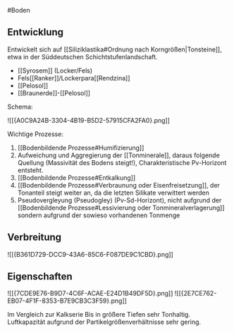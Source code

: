 #Boden

## Entwicklung

Entwickelt sich auf [[Siliziklastika#Ordnung nach Korngrößen|Tonsteine]], etwa in der Süddeutschen Schichtstufenlandschaft.

- [[Syrosem]] (Locker/Fels)
- Fels[[Ranker]]/Lockerpara[[Rendzina]]
- [[Pelosol]]
- [[Braunerde]]-[[Pelosol]]

Schema:

![[{A0C9A24B-3304-4B19-B5D2-57915CFA2FA0}.png]]

Wichtige Prozesse:
1. [[Bodenbildende Prozesse#Humifizierung]]
2. Aufweichung und Aggregierung der [[Tonminerale]], daraus folgende Quellung (Massivität des Bodens steigt!), Charakteristische Pv-Horizont entsteht.
3. [[Bodenbildende Prozesse#Entkalkung]]
4. [[Bodenbildende Prozesse#Verbraunung oder Eisenfreisetzung]], der Tonanteil steigt weiter an, da die letzten Silikate verwittert werden
5. Pseudovergleyung (Pseudogley) (Pv-Sd-Horizont), nicht aufgrund der [[Bodenbildende Prozesse#Lessivierung oder Tonmineralverlagerung]] sondern aufgrund der sowieso vorhandenen Tonmenge

## Verbreitung

![[{B361D729-DCC9-43A6-85C6-F087DE9C1CBD}.png]]

## Eigenschaften

![[{7CDE9E76-B9D7-4C6F-ACAE-E24D1B49DF5D}.png]]
![[{2E7CE762-EB07-4F1F-8353-B7E9CB3C3F59}.png]]

Im Vergleich zur Kalkserie Bis in größere Tiefen sehr Tonhaltig. Luftkapazität aufgrund der Partikelgrößenverhältnisse sehr gering.